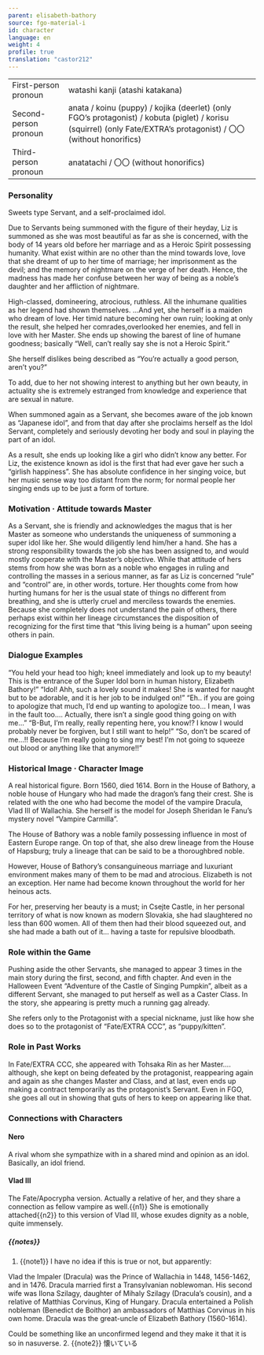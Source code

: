 ```yaml
---
parent: elisabeth-bathory
source: fgo-material-i
id: character
language: en
weight: 4
profile: true
translation: "castor212"
---
```


<table>
  <tr><td>First-person pronoun</td><td>watashi kanji (atashi katakana)</td></tr>
  <tr><td>Second-person pronoun</td><td>anata / koinu (puppy) / kojika (deerlet) (only FGO’s protagonist) / kobuta (piglet) / korisu (squirrel) (only Fate/EXTRA’s protagonist) / 〇〇 (without honorifics)</td></tr>
  <tr><td>Third-person pronoun</td><td>anatatachi / 〇〇 (without honorifics)
</td></tr>
</table>

### Personality

Sweets type Servant, and a self-proclaimed idol.

Due to Servants being summoned with the figure of their heyday, Liz is summoned as she was most beautiful as far as she is concerned, with the body of 14 years old before her marriage and as a Heroic Spirit possessing humanity.
What exist within are no other than the mind towards love, love that she dreamt of up to her time of marriage; her imprisonment as the devil; and the memory of nightmare on the verge of her death. Hence, the madness has made her confuse between her way of being as a noble’s daughter and her affliction of nightmare.

High-classed, domineering, atrocious, ruthless. All the inhumane qualities as her legend had shown themselves. ...And yet, she herself is a maiden who dream of love. Her timid nature becoming her own ruin; looking at only the result, she helped her comrades,overlooked her enemies, and fell in love with her Master. She ends up showing the barest of line of humane goodness; basically “Well, can’t really say she is not a Heroic Spirit.”

She herself dislikes being described as “You’re actually a good person, aren’t you?”

To add, due to her not showing interest to anything but her own beauty, in actuality she is extremely estranged from knowledge and experience that are sexual in nature.

When summoned again as a Servant, she becomes aware of the job known as “Japanese idol”, and from that day after she proclaims herself as the Idol Servant, completely and seriously devoting her body and soul in playing the part of an idol.

As a result, she ends up looking like a girl who didn’t know any better. For Liz, the existence known as idol is the first that had ever gave her such a “girlish happiness”. She has absolute confidence in her singing voice, but her music sense way too distant from the norm; for normal people her singing ends up to be just a form of torture.

### Motivation · Attitude towards Master

As a Servant, she is friendly and acknowledges the magus that is her Master as someone who understands the uniqueness of summoning a super idol like her. She would diligently lend him/her a hand.
She has a strong responsibility towards the job she has been assigned to, and would mostly cooperate with the Master’s objective.
While that attitude of hers stems from how she was born as a noble who engages in ruling and controlling the masses in a serious manner, as far as Liz is concerned “rule” and “control” are, in other words, torture.
Her thoughts come from how hurting humans for her is the usual state of things no different from breathing, and she is utterly cruel and merciless towards the enemies. Because she completely does not understand the pain of others, there perhaps exist within her lineage circumstances the disposition of recognizing for the first time that “this living being is a human” upon seeing others in pain.

### Dialogue Examples

“You held your head too high; kneel immediately and look up to my beauty! This is the entrance of the Super Idol born in human history, Elizabeth Bathory!”
“Idol! Ahh, such a lovely sound it makes! She is wanted for naught but to be adorable, and it is her job to be indulged on!”
“Eh.. if you are going to apologize that much, I’d end up wanting to apologize too… I mean, I was in the fault too…. Actually, there isn’t a single good thing going on with me...”
“B-But, I’m really, really repenting here, you know!? I know I would probably never be forgiven, but I still want to help!”
“So, don’t be scared of me…!! Because I’m really going to sing my best! I’m not going to squeeze out blood or anything like that anymore!!”

### Historical Image · Character Image

A real historical figure. Born 1560, died 1614. Born in the House of Bathory, a noble house of Hungary who had made the dragon’s fang their crest. She is related with the one who had become the model of the vampire Dracula, Vlad III of Wallachia. She herself is the model for Joseph Sheridan le Fanu’s mystery novel “Vampire Carmilla”.

The House of Bathory was a noble family possessing influence in most of Eastern Europe range. On top of that, she also drew lineage from the House of Hapsburg; truly a lineage that can be said to be a thoroughbred noble.

However, House of Bathory’s consanguineous marriage and luxuriant environment makes many of them to be mad and atrocious. Elizabeth is not an exception. Her name had become known throughout the world for her heinous acts.

For her, preserving her beauty is a must; in Csejte Castle, in her personal territory of what is now known as modern Slovakia, she had slaughtered no less than 600 women. All of them then had their blood squeezed out, and she had made a bath out of it… having a taste for repulsive bloodbath.

### Role within the Game

Pushing aside the other Servants, she managed to appear 3 times in the main story during the first, second, and fifth chapter. And even in the Halloween Event “Adventure of the Castle of Singing Pumpkin”, albeit as a different Servant, she managed to put herself as well as a Caster Class. In the story, she appearing is pretty much a running gag already.

She refers only to the Protagonist with a special nickname, just like how she does so to the protagonist of “Fate/EXTRA CCC”, as “puppy/kitten”.

### Role in Past Works

In Fate/EXTRA CCC, she appeared with Tohsaka Rin as her Master…. although, she kept on being defeated by the protagonist, reappearing again and again as she changes Master and Class, and at last, even ends up making a contract temporarily as the protagonist’s Servant. Even in FGO, she goes all out in showing that guts of hers to keep on appearing like that.

### Connections with Characters

#### Nero

A rival whom she sympathize with in a shared mind and opinion as an idol. Basically, an idol friend.

#### Vlad III

The Fate/Apocrypha version. Actually a relative of her, and they share a connection as fellow vampire as well.{{n1}}
She is emotionally attached{{n2}} to this version of Vlad III, whose exudes dignity as a noble, quite immensely.

##### {{notes}}

1. {{note1}} I have no idea if this is true or not, but apparently:

  Vlad the Impaler (Dracula) was the Prince of Wallachia in 1448, 1456-1462, and in 1476. Dracula married first a Transylvanian noblewoman. His second wife was Ilona Szilagy, daughter of Mihaly Szilagy (Dracula’s cousin), and a relative of Matthias Corvinus, King of Hungary. Dracula entertained a Polish nobleman (Benedict de Boithor) an ambassadors of Matthias Corvinus in his own home. Dracula was the great-uncle of Elizabeth Bathory (1560-1614).

  Could be something like an unconfirmed legend and they make it that it is so in nasuverse.
2. {{note2}} 懐いている
